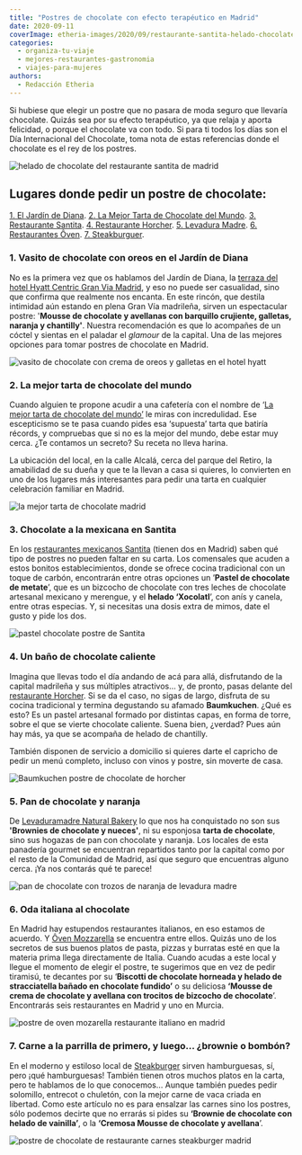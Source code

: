 ```yaml
---
title: "Postres de chocolate con efecto terapéutico en Madrid"
date: 2020-09-11
coverImage: etheria-images/2020/09/restaurante-santita-helado-chocolate-metate-baja.jpg
categories: 
  - organiza-tu-viaje
  - mejores-restaurantes-gastronomia
  - viajes-para-mujeres
authors: 
  - Redacción Etheria
---
```


Si hubiese que elegir un postre que no pasara de moda seguro que llevaría chocolate. Quizás sea por su efecto terapéutico, ya que relaja y aporta felicidad, o porque el chocolate va con todo. Si para ti todos los días son el Día Internacional del Chocolate, toma nota de estas referencias donde el chocolate es el rey de los postres.

![helado de chocolate del restaurante santita de madrid](etheria-images/2020/09/restaurante-santita-helado-chocolate-metate-baja.jpg "El helado ‘Xocolatl’ es una sugerencia del restaurante © Santita.")

## Lugares donde pedir un postre de chocolate:

[1\. El Jardín de Diana](#Jardín-Diana). [2\. La Mejor Tarta de Chocolate del 
Mundo](#Tarta-chocolate). [3\. Restaurante Santita](#Santita). [4\. Restaurante 
Horcher](#Horcher). [5\. Levadura Madre](#Levadura-Madre). [6\. Restaurantes 
Ôven](#Oven). [7\. Steakburguer](#Steakburguer). 

### 1\. Vasito de chocolate con oreos en el Jardín de Diana

No es la primera vez que os hablamos del Jardín de Diana, la [terraza del hotel Hyatt 
Centric Gran Via 
Madrid](https://etheriamagazine.com/2020/08/27/10-planes-originales-en-madrid-con-amigas/), 
y eso no puede ser casualidad, sino que confirma que realmente nos encanta. En este 
rincón, que destila intimidad aún estando en plena Gran Vía madrileña, sirven un 
espectacular postre: '**Mousse de chocolate y avellanas con barquillo crujiente, 
galletas, naranja y chantilly'**. Nuestra recomendación es que lo acompañes de un cóctel 
y sientas en el paladar el _glamour_ de la capital. Una de las mejores opciones para 
tomar postres de chocolate en Madrid. 

![vasito de chocolate con crema de oreos y galletas en el hotel hyatt](etheria-images/2020/09/chocolate-Hyatt-Centric-Gran-Via-Madrid.jpg "El Jardín de Diana es un lugar magnífico para degustar un postre de chocolate. © Hyatt Centric Gran Via Madrid.")

### 2\. La mejor tarta de chocolate del mundo

Cuando alguien te propone acudir a una cafetería con el nombre de ‘[La mejor tarta de 
chocolate del mundo’](https://www.lamejortartadechocolatedelmundo.com/) le miras con 
incredulidad. Ese escepticismo se te pasa cuando pides esa ‘supuesta’ tarta que batiría 
récords, y compruebas que si no es la mejor del mundo, debe estar muy cerca. ¿Te 
contamos un secreto? Su receta no lleva harina. 

La ubicación del local, en la calle Alcalá, cerca del parque del Retiro, la amabilidad 
de su dueña y que te la llevan a casa si quieres, lo convierten en uno de los lugares 
más interesantes para pedir una tarta en cualquier celebración familiar en Madrid. 

![la mejor tarta de chocolate madrid](etheria-images/2020/09/la-mejor-tarta-de-chocolate-madrid.jpg "La apetitosa tarta de '© La mejor tarta de chocolate del mundo' (Madrid).")

### 3\. Chocolate a la mexicana en Santita

En los [restaurantes mexicanos Santita](https://www.santita.es) (tienen dos en Madrid) 
saben qué tipo de postres no pueden faltar en su carta. Los comensales que acuden a 
estos bonitos establecimientos, donde se ofrece cocina tradicional con un toque de 
carbón, encontrarán entre otras opciones un ’**Pastel de chocolate de metate**’, que es 
un bizcocho de chocolate con tres leches de chocolate artesanal mexicano y merengue, y 
el **helado ‘Xocolatl**’, con anís y canela, entre otras especias. Y, si necesitas una 
dosis extra de mimos, date el gusto y pide los dos. 

![pastel chocolate postre de Santita](etheria-images/2020/09/restaurante-mexicano-santita-Pastel-chocolate.jpg "Pastel de chocolate del restaurante mexicano © Santita.")

### 4\. Un baño de chocolate caliente

Imagina que llevas todo el día andando de acá para allá, disfrutando de la capital 
madrileña y sus múltiples atractivos… y, de pronto, pasas delante del [restaurante 
Horcher](https://www.restaurantehorcher.com). Si se da el caso, no sigas de largo, 
disfruta de su cocina tradicional y termina degustando su afamado **Baumkuchen**. ¿Qué 
es esto? Es un pastel artesanal formado por distintas capas, en forma de torre, sobre el 
que se vierte chocolate caliente. Suena bien, ¿verdad? Pues aún hay más, ya que se 
acompaña de helado de chantilly. 

También disponen de servicio a domicilio si quieres darte el capricho de pedir un menú 
completo, incluso con vinos y postre, sin moverte de casa. 

![Baumkuchen postre de chocolate de horcher](etheria-images/2020/09/chocolate-madrid-Baumkuchen-horcher.jpg "Un baño de chocolate y el Baumkuchen ya estaría. Lo sirven en © Horcher (Madrid).")

### 5\. Pan de chocolate y naranja

De [Levaduramadre Natural Bakery](https://levaduramadre.es/) lo que nos ha conquistado 
no son sus **'Brownies de chocolate y nueces'**, ni su esponjosa **tarta de chocolate**, 
sino sus hogazas de pan con chocolate y naranja. Los locales de esta panadería gourmet 
se encuentran repartidos tanto por la capital como por el resto de la Comunidad de 
Madrid, así que seguro que encuentras alguno cerca. ¡Ya nos contarás qué te parece! 

![pan de chocolate con trozos de naranja de levadura madre](etheria-images/2020/09/Hogaza-de-chocolate-y-naranja-de-Levaduramadre.jpg "Pan con chocolate y naranja, una idea de © Levadura Madre.")

### 6\. Oda italiana al chocolate

En Madrid hay estupendos restaurantes italianos, en eso estamos de acuerdo. Y [Ôven 
Mozzarella](https://www.oven.es) se encuentra entre ellos. Quizás uno de los secretos de 
sus buenos platos de pasta, pizzas y burratas esté en que la materia prima llega 
directamente de Italia. Cuando acudas a este local y llegue el momento de elegir el 
postre, te sugerimos que en vez de pedir tiramisú, te decantes por su ‘**Biscotti de 
chocolate horneada y helado de stracciatella bañado en chocolate fundido’** o su 
deliciosa **‘Mousse de crema de chocolate y avellana con trocitos de bizcocho de 
chocolate**’. Encontrarás seis restaurantes en Madrid y uno en Murcia. 

![postre de oven mozarella restaurante italiano en madrid](etheria-images/2020/09/restaurante-oven-madrid-postres-chocolate.jpg "En © Ôven Mozzarella comprobarás que los italianos son tan golosos como nosotros.")

### 7\. Carne a la parrilla de primero, y luego... ¿brownie o bombón?

En el moderno y estiloso local de [Steakburger](https://www.steakburger.es) sirven 
hamburguesas, sí, pero ¡qué hamburguesas! También tienen otros muchos platos en la 
carta, pero te hablamos de lo que conocemos… Aunque también puedes pedir solomillo, 
entrecot o chuletón, con la mejor carne de vaca criada en libertad. Como este artículo 
no es para ensalzar las carnes sino los postres, sólo podemos decirte que no errarás si 
pides su **‘Brownie de chocolate con helado de vainilla’**, o la **‘Cremosa Mousse de 
chocolate y avellana**’. 

![postre de chocolate de restaurante carnes steakburger madrid](etheria-images/2020/09/brownie-helado-vainilla-steakburger.jpg "Brownie con helado de vainilla de © Steakburger.")
